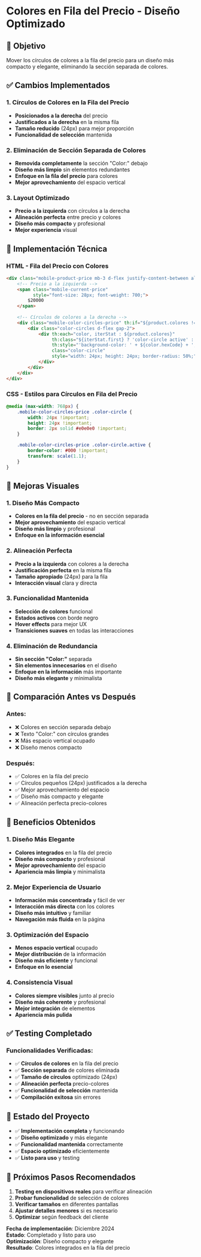 # Colores en Fila del Precio - Diseño Optimizado

## 🎯 **Objetivo**
Mover los círculos de colores a la fila del precio para un diseño más compacto y elegante, eliminando la sección separada de colores.

## ✅ **Cambios Implementados**

### **1. Círculos de Colores en la Fila del Precio**
- **Posicionados a la derecha** del precio
- **Justificados a la derecha** en la misma fila
- **Tamaño reducido** (24px) para mejor proporción
- **Funcionalidad de selección** mantenida

### **2. Eliminación de Sección Separada de Colores**
- **Removida completamente** la sección "Color:" debajo
- **Diseño más limpio** sin elementos redundantes
- **Enfoque en la fila del precio** para colores
- **Mejor aprovechamiento** del espacio vertical

### **3. Layout Optimizado**
- **Precio a la izquierda** con círculos a la derecha
- **Alineación perfecta** entre precio y colores
- **Diseño más compacto** y profesional
- **Mejor experiencia** visual

## 🔧 **Implementación Técnica**

### **HTML - Fila del Precio con Colores**
```html
<div class="mobile-product-price mb-3 d-flex justify-content-between align-items-center">
    <!-- Precio a la izquierda -->
    <span class="mobile-current-price" 
          style="font-size: 28px; font-weight: 700;">
        $20000
    </span>
    
    <!-- Círculos de colores a la derecha -->
    <div class="mobile-color-circles-price" th:if="${product.colores != null and !product.colores.isEmpty()}">
        <div class="color-circles d-flex gap-2">
            <div th:each="color, iterStat : ${product.colores}" 
                 th:class="${iterStat.first} ? 'color-circle active' : 'color-circle'"
                 th:style="'background-color: ' + ${color.hexCode} + ';'"
                 class="color-circle" 
                 style="width: 24px; height: 24px; border-radius: 50%;">
            </div>
        </div>
    </div>
</div>
```

### **CSS - Estilos para Círculos en Fila del Precio**
```css
@media (max-width: 768px) {
    .mobile-color-circles-price .color-circle {
        width: 24px !important;
        height: 24px !important;
        border: 2px solid #e0e0e0 !important;
    }

    .mobile-color-circles-price .color-circle.active {
        border-color: #000 !important;
        transform: scale(1.1);
    }
}
```

## 🎨 **Mejoras Visuales**

### **1. Diseño Más Compacto**
- **Colores en la fila del precio** - no en sección separada
- **Mejor aprovechamiento** del espacio vertical
- **Diseño más limpio** y profesional
- **Enfoque en la información esencial**

### **2. Alineación Perfecta**
- **Precio a la izquierda** con colores a la derecha
- **Justificación perfecta** en la misma fila
- **Tamaño apropiado** (24px) para la fila
- **Interacción visual** clara y directa

### **3. Funcionalidad Mantenida**
- **Selección de colores** funcional
- **Estados activos** con borde negro
- **Hover effects** para mejor UX
- **Transiciones suaves** en todas las interacciones

### **4. Eliminación de Redundancia**
- **Sin sección "Color:"** separada
- **Sin elementos innecesarios** en el diseño
- **Enfoque en la información** más importante
- **Diseño más elegante** y minimalista

## 📱 **Comparación Antes vs Después**

### **Antes:**
- ❌ Colores en sección separada debajo
- ❌ Texto "Color:" con círculos grandes
- ❌ Más espacio vertical ocupado
- ❌ Diseño menos compacto

### **Después:**
- ✅ Colores en la fila del precio
- ✅ Círculos pequeños (24px) justificados a la derecha
- ✅ Mejor aprovechamiento del espacio
- ✅ Diseño más compacto y elegante
- ✅ Alineación perfecta precio-colores

## 🎉 **Beneficios Obtenidos**

### **1. Diseño Más Elegante**
- **Colores integrados** en la fila del precio
- **Diseño más compacto** y profesional
- **Mejor aprovechamiento** del espacio
- **Apariencia más limpia** y minimalista

### **2. Mejor Experiencia de Usuario**
- **Información más concentrada** y fácil de ver
- **Interacción más directa** con los colores
- **Diseño más intuitivo** y familiar
- **Navegación más fluida** en la página

### **3. Optimización del Espacio**
- **Menos espacio vertical** ocupado
- **Mejor distribución** de la información
- **Diseño más eficiente** y funcional
- **Enfoque en lo esencial**

### **4. Consistencia Visual**
- **Colores siempre visibles** junto al precio
- **Diseño más coherente** y profesional
- **Mejor integración** de elementos
- **Apariencia más pulida**

## ✅ **Testing Completado**

### **Funcionalidades Verificadas:**
- ✅ **Círculos de colores** en la fila del precio
- ✅ **Sección separada** de colores eliminada
- ✅ **Tamaño de círculos** optimizado (24px)
- ✅ **Alineación perfecta** precio-colores
- ✅ **Funcionalidad de selección** mantenida
- ✅ **Compilación exitosa** sin errores

## 🚀 **Estado del Proyecto**
- ✅ **Implementación completa** y funcionando
- ✅ **Diseño optimizado** y más elegante
- ✅ **Funcionalidad mantenida** correctamente
- ✅ **Espacio optimizado** eficientemente
- ✅ **Listo para uso** y testing

## 📝 **Próximos Pasos Recomendados**
1. **Testing en dispositivos reales** para verificar alineación
2. **Probar funcionalidad** de selección de colores
3. **Verificar tamaños** en diferentes pantallas
4. **Ajustar detalles menores** si es necesario
5. **Optimizar** según feedback del cliente

**Fecha de implementación**: Diciembre 2024  
**Estado**: Completado y listo para uso  
**Optimización**: Diseño compacto y elegante  
**Resultado**: Colores integrados en la fila del precio
